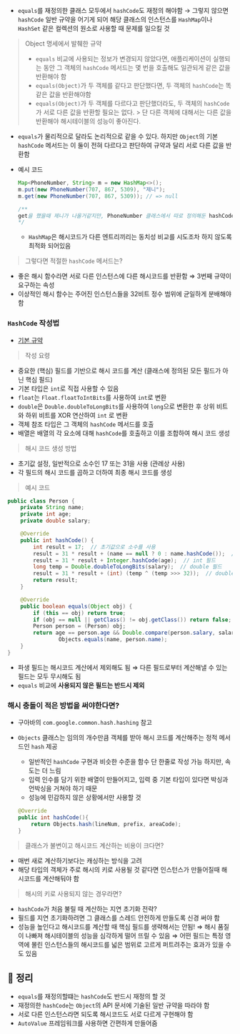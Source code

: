 - `equals`를 재정의한 클래스 모두에서 `hashCode`도 재정의 해야함
  → 그렇지 않으면 `hashCode` 일반 규약을 어기게 되어 해당 클래스의 인스턴스를 `HashMap`이나 `HashSet` 같은 컬렉션의 원소로 사용할 때 문제를 일으킬 것

> Object 명세에서 발췌한 규약
>
> - `equals` 비교에 사용되는 정보가 변경되지 않았다면, 애플리케이션이 실행되는 동안 그 객체의 `hashCode` 메서드는 몇 번을 호출해도 일관되게 같은 값을 반환해야 함
> - `equals(Object)`가 두 객체를 같다고 판단했다면, 두 객체의 `hashCode`는 똑같은 값을 반환해야함
> - `equals(Object)`가 두 객체를 다르다고 판단했더라도, 두 객체의 `hashCode`가 서로 다른 값을 반환할 필요는 없다.
    > 단 다른 객체에 대해서는 다른 값을 반환해야 해시테이블의 성능이 좋아진다.

- `equals`가 물리적으로 달라도 논리적으로 같을 수 있다.
  하지만 `Object`의 기본 `hashCode` 메서드는 이 둘이 전혀 다르다고 판단하여
  규약과 달리 서로 다른 값을 반환함
- 예시 코드

    ```java
    Map<PhoneNumber, String> m = new HashMap<>();
    m.put(new PhoneNumber(707, 867, 5309), "제니");
    m.get(new PhoneNumber(707, 867, 5309)); // => null
    
    /**
    get을 했을때 제니가 나올거같지만, PhoneNumber 클래스에서 따로 정의해둔 hashCode가 없기에 새로운 인스턴스로 인식하고 해당 인스턴스 hashCode로 값을 찾음
    */
    ```

    - `HashMap`은 해시코드가 다른 엔트리끼리는 동치성 비교를 시도조차 하지 않도록 최적화 되어있음

> 그렇다면 적절한 `hashCode` 메서드는?
>
- 좋은 해시 함수라면 서로 다른 인스턴스에 다른 해시코드를 반환함
  ⇒ 3번째 규약이 요구하는 속성
- 이상적인 해시 함수는 주어진 인스턴스들을 32비트 정수 범위에 균일하게 분배해야 함

### `HashCode` 작성법

- [기본 규약](https://www.notion.so/item11-equals-hashCode-8f3bda16bc5f44e78c7339654b4b0ea4?pvs=21)

> 작성 요령
>
- 중요한 (핵심) 필드를 기반으로 해시 코드를 계산 (클래스에 정의된 모든 필드가 아닌 핵심 필드)
- 기본 타입은 `int`로 직접 사용할 수 있음
- `float`는 `Float.floatToIntBits`를 사용하여 `int`로 변환
- `double`은 `Double.doubleToLongBits`를 사용하여 `long`으로 변환한 후 상위 비트와 하위 비트를 XOR 연산하여 `int` 로 변환
- 객체 참조 타입은 그 객체의 `hashCode` 메서드를 호출
- 배열은 배열의 각 요소에 대해 `hashCode`를 호출하고 이를 조합하여 해시 코드 생성

> 해시 코드 생성 방법
>
- 초기값 설정, 일반적으로 소수인 17 또는 31을 사용 (관례상 사용)
- 각 필드의 해시 코드를 곱하고 더하여 최종 해시 코드를 생성

> 예시 코드
>

```java
public class Person {
    private String name;
    private int age;
    private double salary;

    @Override
    public int hashCode() {
        int result = 17;  // 초기값으로 소수를 사용
        result = 31 * result + (name == null ? 0 : name.hashCode());  // String 필드
        result = 31 * result + Integer.hashCode(age);  // int 필드
        long temp = Double.doubleToLongBits(salary);  // double 필드
        result = 31 * result + (int) (temp ^ (temp >>> 32));  // double 필드를 int로 변환 후 해시 코드 계산
        return result;
    }

    @Override
    public boolean equals(Object obj) {
        if (this == obj) return true;
        if (obj == null || getClass() != obj.getClass()) return false;
        Person person = (Person) obj;
        return age == person.age && Double.compare(person.salary, salary) == 0 &&
                Objects.equals(name, person.name);
    }
}

```

- 파생 필드는 해시코드 계산에서 제외해도 됨
  ⇒ 다른 필드로부터 계산해낼 수 있는 필드는 모두 무시해도 됨
- `equals` 비교에 **사용되지 않은 필드는 반드시 제외**

### 해시 충돌이 적은 방법을 써야한다면?

- 구아바의 `com.google.common.hash.hashing` 참고
- `Objects` 클래스는 임의의 개수만큼 객체를 받아 해시 코드를 계산해주는 정적 메서드인 `hash` 제공
    - 일반적인 `hashCode` 구현과 비슷한 수준을 함수 단 한줄로 작성 가능
      하지만, 속도는 더 느림
    - 입력 인수를 담기 위한 배열이 만들어지고, 입력 중 기본 타입이 있다면 박싱과 언박싱을 거쳐야 하기 때문
    - 성능에 민감하지 않은 상황에서만 사용할 것

    ```java
    @Override
    public int hashCode(){
        return Objects.hash(lineNum, prefix, areaCode); 
    }
    ```


> 클래스가 불변이고 해시코드 계산하는 비용이 크다면?
>
- 매번 새로 계산하기보다는 캐싱하는 방식을 고려
- 해당 타입의 객체가 주로 해시의 키로 사용될 것 같다면 인스턴스가 만들어질때 해시코드를 계산해둬야 함

> 해시의 키로 사용되지 않는 경우라면?
>
- `hashCode`가 처음 불릴 때 계산하는 지연 초기화 전략?
- 필드를 지연 초기화하려면 그 클래스를 스레드 안전하게 만들도록 신경 써야 함
- 성능을 높인다고 해시코드를 계산할 때 핵심 필드를 생략해서는 안됨!
  ⇒ 해시 품질이 나빠져 해시테이블의 성능을 심각하게 떨어 뜨릴 수 있음
  ⇒ 어떤 필드는 특정 영역에 몰린 인스턴스들의 해시코드를 넓은 범위로 고르게 퍼트려주는 효과가 있을 수도 있음

## 📌 정리

- `equals`를 재정의할떄는 `hashCode`도 반드시 재정의 할 것
- 재정의한 `hashCode`는 `Object`의 API 문서에 기술된 일반 규약을 따라야 함
- 서로 다른 인스턴스라면 되도록 해시코드도 서로 다르게 구현해야 함
- `AutoValue` 프레임워크를 사용하면 간편하게 만들어줌